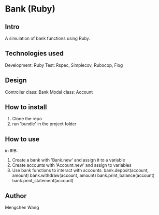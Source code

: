 Bank (Ruby)
==================

Intro
-------
A simulation of bank functions using Ruby.

Technologies used
-------
Development: Ruby
Test: Rspec, Simplecov, Rubocop, Flog

Design
-------
Controller class: Bank
Model class: Account

How to install
-------
1. Clone the repo
2. run 'bundle' in the project folder

How to use
-------
in IRB:
1. Create a bank with 'Bank.new' and assign it to a variable
2. Create accounts with 'Account.new' and assign to variables
3. Use bank functions to interact with accounts:
   bank.deposit(account, amount)
   bank.withdraw(account, amount)
   bank.print_balance(account)
   bank.print_statement(account)

Author
-------
Mengchen Wang
